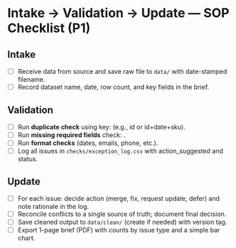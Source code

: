 # Intake → Validation → Update — SOP Checklist (P1)

## Intake
- [ ] Receive data from source and save raw file to `data/` with date-stamped filename.
- [ ] Record dataset name, date, row count, and key fields in the brief.

## Validation
- [ ] Run **duplicate check** using key: <define key> (e.g., id or id+date+sku).
- [ ] Run **missing required fields** check: <list required fields>.
- [ ] Run **format checks** (dates, emails, phone, etc.).
- [ ] Log all issues in `checks/exception_log.csv` with action_suggested and status.

## Update
- [ ] For each issue: decide action (merge, fix, request update, defer) and note rationale in the log.
- [ ] Reconcile conflicts to a single source of truth; document final decision.
- [ ] Save cleaned output to `data/clean/` (create if needed) with version tag.
- [ ] Export 1-page brief (PDF) with counts by issue type and a simple bar chart.
